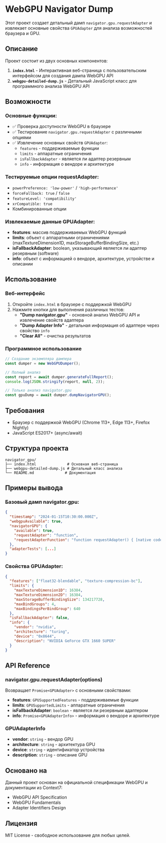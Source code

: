 # WebGPU Navigator Dump

Этот проект создает детальный дамп `navigator.gpu.requestAdapter` и извлекает основные свойства `GPUAdapter` для анализа возможностей браузера и GPU.

## Описание

Проект состоит из двух основных компонентов:

1. **`index.html`** - Интерактивная веб-страница с пользовательским интерфейсом для создания дампа WebGPU API
2. **`webgpu-detailed-dump.js`** - Детальный JavaScript класс для программного анализа WebGPU API

## Возможности

### Основные функции:
- ✅ Проверка доступности WebGPU в браузере
- ✅ Тестирование `navigator.gpu.requestAdapter` с различными опциями
- ✅ Извлечение основных свойств `GPUAdapter`:
  - `features` - поддерживаемые функции
  - `limits` - аппаратные ограничения
  - `isFallbackAdapter` - является ли адаптер резервным
  - `info` - информация о вендоре и архитектуре

### Тестируемые опции requestAdapter:
- `powerPreference: 'low-power'` / `'high-performance'`
- `forceFallback: true` / `false`
- `featureLevel: 'compatibility'`
- `xrCompatible: true`
- Комбинированные опции

### Извлекаемые данные GPUAdapter:
- **features**: массив поддерживаемых WebGPU функций
- **limits**: объект с аппаратными ограничениями (maxTextureDimension1D, maxStorageBufferBindingSize, etc.)
- **isFallbackAdapter**: boolean, указывающий является ли адаптер резервным (software)
- **info**: объект с информацией о вендоре, архитектуре, устройстве и описании

## Использование

### Веб-интерфейс

1. Откройте `index.html` в браузере с поддержкой WebGPU
2. Нажмите кнопки для выполнения различных тестов:
   - **"Dump navigator.gpu"** - основной анализ WebGPU API и извлечение свойств адаптера
   - **"Dump Adapter Info"** - детальная информация об адаптере через свойство `info`
   - **"Clear All"** - очистка результатов

### Программное использование

```javascript
// Создание экземпляра дампера
const dumper = new WebGPUDumper();

// Полный анализ
const report = await dumper.generateFullReport();
console.log(JSON.stringify(report, null, 2));

// Только анализ navigator.gpu
const gpuDump = await dumper.dumpNavigatorGPU();
```

## Требования

- Браузер с поддержкой WebGPU (Chrome 113+, Edge 113+, Firefox Nightly)
- JavaScript ES2017+ (async/await)

## Структура проекта

```
navigator_gpu/
├── index.html              # Основная веб-страница
├── webgpu-detailed-dump.js # Детальный класс анализа
└── README.md              # Документация
```

## Примеры вывода

### Базовый дамп navigator.gpu:
```json
{
  "timestamp": "2024-01-15T10:30:00.000Z",
  "webgpuAvailable": true,
  "navigatorGPU": {
    "available": true,
    "requestAdapter": "function",
    "requestAdapterFunction": "function requestAdapter() { [native code] }"
  },
  "adapterTests": [...]
}
```

### Свойства GPUAdapter:
```json
{
  "features": ["float32-blendable", "texture-compression-bc"],
  "limits": {
    "maxTextureDimension1D": 16384,
    "maxTextureDimension2D": 16384,
    "maxStorageBufferBindingSize": 134217728,
    "maxBindGroups": 4,
    "maxBindingsPerBindGroup": 640
  },
  "isFallbackAdapter": false,
  "info": {
    "vendor": "nvidia",
    "architecture": "turing",
    "device": "0x8644",
    "description": "NVIDIA GeForce GTX 1660 SUPER"
  }
}
```

## API Reference

### navigator.gpu.requestAdapter(options)
Возвращает `Promise<GPUAdapter>` с основными свойствами:

- **features**: `GPUSupportedFeatures` - поддерживаемые функции
- **limits**: `GPUSupportedLimits` - аппаратные ограничения  
- **isFallbackAdapter**: `boolean` - является ли резервным адаптером
- **info**: `Promise<GPUAdapterInfo>` - информация о вендоре и архитектуре

### GPUAdapterInfo
- **vendor**: `string` - вендор GPU
- **architecture**: `string` - архитектура GPU
- **device**: `string` - идентификатор устройства
- **description**: `string` - описание GPU

## Основано на

Данный проект основан на официальной спецификации WebGPU и документации из Context7:
- WebGPU API Specification
- WebGPU Fundamentals
- Adapter Identifiers Design

## Лицензия

MIT License - свободное использование для любых целей. 